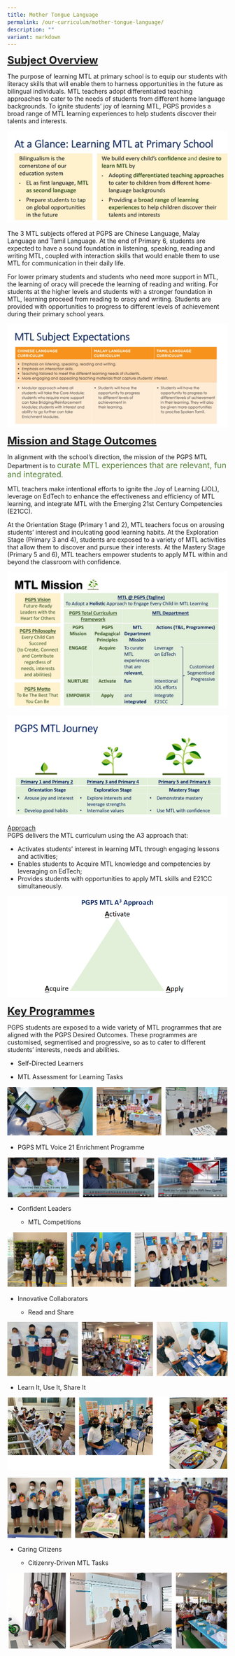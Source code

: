 ```yaml
---
title: Mother Tongue Language
permalink: /our-curriculum/mother-tongue-language/
description: ""
variant: markdown
---
```

**<font size="5"><u>Subject Overview</u></font>**


The purpose of learning MTL at primary school is to equip our students with literacy skills that will enable them to harness opportunities in the future as bilingual individuals. MTL teachers adopt differentiated teaching approaches to cater to the needs of students from different home language backgrounds. To ignite students’ joy of learning MTL, PGPS provides a broad range of MTL learning experiences to help students discover their talents and interests. 


![](/images/Our%20Curriculum/MTL%201.jpg)

The 3 MTL subjects offered at PGPS are Chinese Language, Malay Language and Tamil Language. At the end of Primary 6, students are expected to have a sound foundation in listening, speaking, reading and writing MTL, coupled with interaction skills that would enable them to use MTL for communication in their daily life. 

  

For lower primary students and students who need more support in MTL, the learning of oracy will precede the learning of reading and writing. For students at the higher levels and students with a stronger foundation in MTL, learning proceed from reading to oracy and writing. Students are provided with opportunities to progress to different levels of achievement during their primary school years.

![](/images/Our%20Curriculum/MTL%202.jpg)

**<font size="5"><u>Mission and Stage Outcomes</u></font>**


In alignment with the school’s direction, the mission of the PGPS MTL Department is to <font color="#538135" size="4">curate MTL experiences that are relevant, fun and integrated</font>. 

MTL teachers make intentional efforts to ignite the Joy of Learning (JOL), leverage on EdTech to enhance the effectiveness and efficiency of MTL learning, and integrate MTL with the Emerging 21st Century Competencies (E21CC).

At the Orientation Stage (Primary 1 and 2), MTL teachers focus on arousing students’ interest and inculcating good learning habits. At the Exploration Stage (Primary 3 and 4), students are exposed to a variety of MTL activities that allow them to discover and pursue their interests. At the Mastery Stage (Primary 5 and 6), MTL teachers empower students to apply MTL within and beyond the classroom with confidence.  

![](/images/Our%20Curriculum/MTL_Mission.jpg)

![](/images/Our%20Curriculum/MTL%205.png)

<u>Approach</u>
<br>PGPS delivers the MTL curriculum using the A3 approach that:

*   Activates students’ interest in learning MTL through engaging lessons and activities;
*   Enables students to Acquire MTL knowledge and competencies by leveraging on EdTech;
*   Provides students with opportunities to apply MTL skills and E21CC simultaneously.

![](/images/Our%20Curriculum/MTL%204.png)

**<font size="5"><u>Key Programmes</u></font>**

PGPS students are exposed to a wide variety of MTL programmes that are aligned with the PGPS Desired Outcomes. These programmes are customised, segmentised and progressive, so as to cater to different students’ interests, needs and abilities.

*   Self-Directed Learners

*   MTL Assessment for Learning Tasks

![](/images/Our%20Curriculum/MTL%207.png)

*   PGPS MTL Voice 21 Enrichment Programme

![](/images/Our%20Curriculum/MTL%208.png)

*   Confident Leaders

    *   MTL Competitions

![](/images/Our%20Curriculum/MTL%209.png)

*   Innovative Collaborators

    *   Read and Share
    
 ![](/images/Our%20Curriculum/MTL%2010.png)

  *    Learn It, Use It, Share It


 ![](/images/Our%20Curriculum/MTL%2011.png)

 ![](/images/Our%20Curriculum/MTL%2012.png)


*   Caring Citizens

     *   Citizenry-Driven MTL Tasks

 ![](/images/Our%20Curriculum/MTL%2013.png)